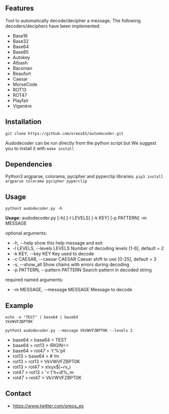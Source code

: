## Features
Tool to automatically decode/decipher a message. The following decoders/deciphers have been implemented:

- Base16
- Base32
- Base64
- Base85
- Autokey
- Atbash
- Baconian
- Beaufort
- Caesar
- MorseCode
- ROT13
- ROT47
- Playfair
- Vigenère

## Installation
`git clone https://github.com/oreosES/autodecoder.git`

Audodecoder can be run directly from the python script but We suggest you to install it with `make install`

## Dependencies
Python3 argparse, colorama, pycipher and pyperclip libraries. 
`pip3 install argparse colorama pycipher pyperclip`

## Usage
`python3 audodecoder.py -h`

**Usage:** audodecoder.py [-h] [-l LEVELS] [-k KEY] [-p PATTERN] -m MESSAGE

optional arguments:
- -h, --help            show this help message and exit
- -l LEVELS, --levels LEVELS
                        Number of decoding levels [1-6], default = 2
- -k KEY, --key KEY     Key used to decode
- -c CAESAR, --caesar CAESAR
                        Caesar shift to use [0-25], default = 3
- -s, --show_all        Show chains with errors during decoding
- -p PATTERN, --pattern PATTERN
                        Search pattern in decoded string

required named arguments:
- -m MESSAGE, --message MESSAGE
                        Message to decode

## Example
```
echo -n "TEST" | base64 | base64
VkVWVFZBPT0K`
```

`python3 audodecoder.py --message VkVWVFZBPT0K --levels 2`
- base64 > base64 > TEST
- base64 > rot13 > IRIGIN==
- base64 > rot47 > 't'%'pll
- rot13 > base64 > #	!m
- rot13 > rot13 > VkVWVFZBPT0K
- rot13 > rot47 > xIxyx$|~rv_)
- rot47 > rot13 > '<'('h+d!%_m
- rot47 > rot47 > VkVWVFZBPT0K

## Contact
- https://www.twitter.com/oreos_es
